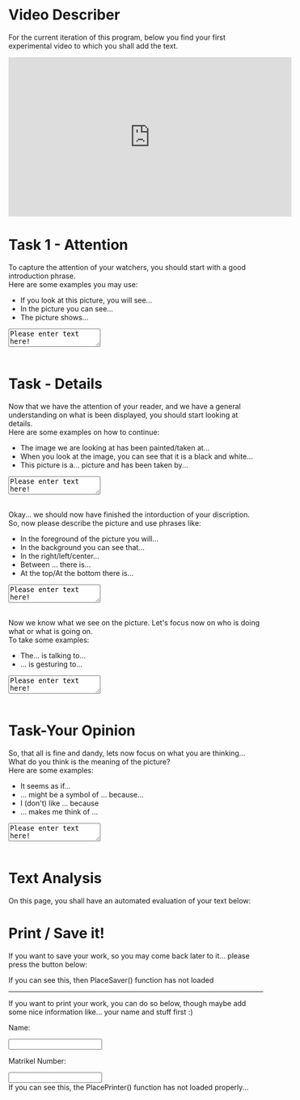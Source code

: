 <!--
author:   Anja Voigt

email:    anjvoi1@web.de

version:  0.0.1

language: en

narrator: US English Female

script: /LiaScriptImageDescriber/imageDescriberFunctions.js
script: /LiaScriptImageDescriber/ImageDescriber.js
script: /LiaScriptImageDescriber/userTasks.js
script: https://cdn.jsdelivr.net/simplemde/latest/simplemde.min.js

link: /LiaScriptImageDescriber/style.css
link: /LiaScriptImageDescriber/print.css

script: https://cdn.jsdelivr.net/gh/kaptn-seebar/english-lia@latest/base.js
import: https://raw.githubusercontent.com/liaTemplates/TextAnalysis/main/README.md

test: @Textanalysis.FULL

comment:  This is a small tool, which will help the user to learn how to propperly describe an image, a piece of code, or an graph.
-->

# Video Describer
For the current iteration of this program, below you find your first experimental video to which you shall add the text.

 <iframe src="https://video.tu-freiberg.de/media/embed?key=c49c659861d64aa2c74bc20540819db0&width=560&height=315&autoplay=false&controls=true&autolightsoff=false&loop=false&chapters=false&playlist=false&related=false&responsive=false&t=30" data-src="" class="iframeLoaded" width="560" height="315" frameborder="0" allowfullscreen="allowfullscreen" allowtransparency="true" scrolling="no" aria-label="media embed code" style=""></iframe>

Task 1 - Attention  
================
        
To capture the attention of your watchers, you should start with a good introduction phrase. <br/>
Here are some examples you may use:

* If you look at this picture, you will see...
* In the picture you can see...   
* The picture shows... 
            
<textarea id="graphTextArea1" oninput="TBonChange(this)">Please enter text here!</textArea>
<br/>
<br/>

Task - Details
==============

Now that we have the attention of your reader, and we have a general understanding on what is been displayed, you should start looking at details. <br/>
Here are some examples on how to continue:

* The image we are looking at has been painted/taken at...
* When you look at the image, you can see that it is a black and white...
* This picture is a... picture and has been taken by...

<textarea id="graphTextArea2" oninput="TBonChange(this)">Please enter text here!</textArea>
<br/>
<br/>

Okay... we should now have finished the intorduction of your discription. <br/>
So, now please describe the picture and use phrases like:

* In the foreground of the picture you will...
* In the background you can see that...
* In the right/left/center...
* Between ... there is...
* At the top/At the bottom there is...

<textarea id="graphTextArea3" oninput="TBonChange(this)">Please enter text here!</textArea>
<br/>
<br/>

Now we know what we see on the picture. Let's focus now on who is doing what or what is going on. <br/>
To take some examples: <br/>

* The... is talking to...
* ... is gesturing to...

<textarea id="graphTextArea4" oninput="TBonChange(this)">Please enter text here!</textArea>
<br/>
<br/>

Task-Your Opinion
=================

So, that all is fine and dandy, lets now focus on what you are thinking... <br/>
What do you think is the meaning of the picture? <br/>
Here are some examples: <br/>

* It seems as if...
* ... might be a symbol of ... because...
* I (don't) like ... because
* ... makes me think of ...

<textarea id="graphTextArea5" oninput="TBonChange(this)">Please enter text here!</textArea>
<br/>
<br/>

# Text Analysis

On this page, you shall have an automated evaluation of your text below:
<div id="TestPlace"></div>

<script> PlaceTest() </script>

# Print / Save it!

If you want to save your work, so you may come back later to it... please press the button below:
<div id="Saver">If you can see this, then PlaceSaver() function has not loaded</div>
<script>PlaceSaver()</script>

---

If you want to print your work, you can do so below, though maybe add some nice information like... your name and stuff first :)

Name:

<input id="NameBox" oninput="OnNameChange(this)">

Matrikel Number:

<input id="MatBox" oninput="OnNameChange(this)">



<div id="Printer">If you can see this, the PlacePrinter() function has not loaded properly...</div>

<script> PlacePrinter() </script>